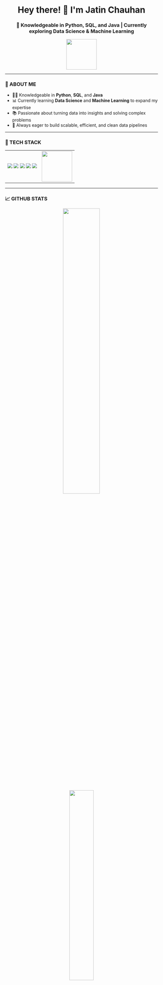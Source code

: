 <h1 align="center">Hey there! 👋 I'm Jatin Chauhan</h1>
<h3 align="center">🚀 Knowledgeable in Python, SQL, and Java | Currently exploring Data Science & Machine Learning </h3>
<p align="center">
  <img src="https://media.giphy.com/media/v1.Y2lkPTc5MGI3NjExdXA5Y3Y2Z292eG1vcWFlNzF2bmpodzBkYWZ1eDY0bDF1NWVidDVlMyZlcD12MV9naWZzX3NlYXJjaCZjdD1n/78XCFBGOlS6keY1Bil/giphy.gif" width="100px">
</p>

---

### 🌟 ABOUT ME  
- 👨‍💻 Knowledgeable in **Python**, **SQL**, and **Java**  
- 📊 Currently learning **Data Science** and **Machine Learning** to expand my expertise  
- 📚 Passionate about turning data into insights and solving complex problems  
- 🎯 Always eager to  build scalable, efficient, and clean data pipelines

---

### 🧰 TECH STACK
<table>
  <tr>
    <td align="left">
      <img src="https://img.shields.io/badge/Python-14354C?style=for-the-badge&logo=python&logoColor=white" />
      <img src="https://img.shields.io/badge/NumPy-013243?style=for-the-badge&logo=numpy&logoColor=white" />
      <img src="https://img.shields.io/badge/SQL-336791?style=for-the-badge&logo=postgresql&logoColor=white" />
      <img src="https://img.shields.io/badge/Java-007396?style=for-the-badge&logo=java&logoColor=white" />
      <img src="https://img.shields.io/badge/GitHub-181717?style=for-the-badge&logo=github&logoColor=white" />
    </td>
    <td align="right">
      <img src="https://media.giphy.com/media/M9gbBd9nbDrOTu1Mqx/giphy.gif" width="100px" />
    </td>
  </tr>
</table>



---

### 📈 GITHUB STATS

<div align="center" >
  <img src="https://github-readme-stats.vercel.app/api?username=jatinchauhan26&show_icons=true&theme=radical&hide_border=false&border_radius=15" width="49%" />


<br/>

<div align="center">
  <img src="https://github-readme-stats.vercel.app/api/top-langs/?username=jatinchauhan26&layout=compact&theme=radical&hide_border=false&border_radius=15" width="40%" />
</div>

<br/>

<div align="center">
  <img src="https://github-profile-trophy.vercel.app/?username=jatinchauhan26&theme=radical&no-frame=true&no-bg=true&margin-w=10&row=1" width="90%" />
</div>




---

<div align="left">
  
### 📫 CONNECT WITH ME
</div>

<a href="https://github.com/jatinchauhan26" target="_blank">
  <img src="https://img.shields.io/badge/GitHub-100000?style=for-the-badge&logo=github&logoColor=white" alt="GitHub"/>
</a>
<a href="https://www.linkedin.com/in/jatin-chauhan-25453735a/" target="_blank">
  <img src="https://img.shields.io/badge/LinkedIn-0A66C2?style=for-the-badge&logo=linkedin&logoColor=white" alt="LinkedIn"/>
</a>
<a href="https://www.instagram.com/thakurr_jatin_rajput/" target="_blank">
  <img src="https://img.shields.io/badge/Instagram-E4405F?style=for-the-badge&logo=instagram&logoColor=white" alt="Instagram"/>
</a

---

---
<div align="left">
  
### 💡 MOTIVATION
</div>

 *“In a world full of data, be the one who finds the meaning.”* 🔍

✨ Keep learning, keep coding, and let your curiosity lead the way!

---
